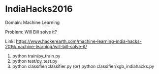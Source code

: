 # IndiaHacks2016
Domain: Machine Learning

Problem: Will Bill solve it?

Link:
https://www.hackerearth.com/machine-learning-india-hacks-2016/machine-learning/will-bill-solve-it/

1. python train/py_train.py
2. python test/py_test.py
3. python classifier/classifier.py
              (or)
   python classifier/xgb_indiahacks.py
